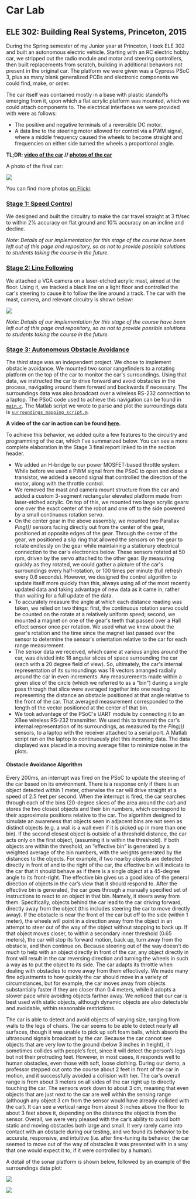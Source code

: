 # Car Lab

## ELE 302: Building Real Systems, Princeton, 2015

During the Spring semester of my Junior year at Princeton, I took ELE 302 and built an autonomous electric vehicle. Starting with an RC electric hobby car, we stripped out the radio module and motor and steering controllers, then built replacements from scratch, building in additional behaviors not present in the original car. The platform we were given was a Cypress PSoC 3, plus as many blank generalized PCBs and electronic components we could find, make, or order. 

The car itself was contained mostly in a base with plastic standoffs emerging from it, upon which a flat acrylic platform was mounted, which we could attach components to. The electrical interfaces we were provided with were as follows:

- The positive and negative terminals of a reversible DC motor.
- A data line to the steering motor allowed for control via a PWM signal, where a middle frequency caused the wheels to become straight and frequencies on either side turned the wheels a proportional angle.  

**TL;DR: [video of the car](https://www.youtube.com/watch?v=azzE5iQZgSc) // [photos of the car](https://www.flickr.com/photos/rinoshea/albums/72157651516510906)**

A photo of the final car:

![](https://raw.githubusercontent.com/ryanoshea/car-lab/master/images/final%20car.jpg)

You can find more photos [on Flickr](https://www.flickr.com/photos/rinoshea/albums/72157651516510906).

### [Stage 1: Speed Control](https://github.com/ryanoshea/car-lab/blob/master/Stage%201%20Report%20-%20Speed%20Control.pdf)

We designed and built the circuitry to make the car travel straight at 3 ft/sec to within 2% accuracy on flat ground and 10% accuracy on an incline and decline.

*Note: Details of our implementation for this stage of the course have been left out of this page and repository, so as not to provide possible solutions to students taking the course in the future.* 

### [Stage 2: Line Following](https://github.com/ryanoshea/car-lab/blob/master/Stage%202%20Report%20-%20Path%20Following.pdf) 

We attached a VGA camera on a laser-etched acrylic mast, aimed at the floor. Using it, we tracked a black line on a light floor and controlled the car's steering to cause it to follow the line around a track. The car with the mast, camera, and relevant circuitry is shown below:

![](https://raw.githubusercontent.com/ryanoshea/car-lab/master/images/line%20following%20car.jpg)

*Note: Details of our implementation for this stage of the course have been left out of this page and repository, so as not to provide possible solutions to students taking the course in the future.*

### [Stage 3: Autonomous Obstacle Avoidance](https://github.com/ryanoshea/car-lab/blob/master/Stage%203%20Report%20-%20Autonomous%20Obstacle%20Avoidance.pdf)

The third stage was an independent project. We chose to implement obstacle avoidance. We mounted two sonar rangefinders to a rotating platform on the top of the car to monitor the car's surroundings. Using that data, we instructed the car to drive forward and avoid obstacles in the process, navigating around them forward and backwards if necessary. The surroundings data was also broadcast over a wireless RS-232 connection to a laptop. The PSoC code used to achieve this navigation can be found in [`main.c`](https://github.com/ryanoshea/car-lab/blob/master/main.c). The Matlab script we wrote to parse and plot the surroundings data is [`surroundings_mapping_script.m`](https://github.com/ryanoshea/car-lab/blob/master/surroundings_mapping_script.m). 

**A video of the car in action can be found [here](https://www.youtube.com/watch?v=azzE5iQZgSc).**

To achieve this behavior, we added quite a few features to the circuitry and programming of the car, which I've summarized below. You can see a more complete elaboration in the Stage 3 final report linked to in the section header.

- We added an H-bridge to our power MOSFET-based throttle system. While before we used a PWM signal from the PSoC to open and close a transistor, we added a second signal that controlled the direction of the motor, along with the throttle control.
- We removed the mast and camera mount structure from the car and added a custom 3-segment rectangular elevated platform made from laser-etched acrylic. On top of this, we mounted two large acrylic gears: one over the exact center of the robot and one off to the side powered by a small continuous rotation servo.
- On the center gear in the above assembly, we mounted two Parallax *Ping)))* sensors facing directly out from the center of the gear, positioned at opposite edges of the gear. Through the center of the gear, we positioned a slip ring that allowed the sensors on the gear to rotate endlessly on the gear while maintaining a stationary electrical connection to the car's electronics below. These sensors rotated at 50 rpm, driven by the servo attached to the other gear. By measuring quickly as they rotated, we could gather a picture of the car's surroundings every half-rotation, or 100 times per minute (full refresh every 0.6 seconds). However, we designed the control algorithm to update itself more quickly than this, always using all of the most recently updated data and taking advantage of new data as it came in, rather than waiting for a full update of the data. 
- To accurately measure the angle at which each distance reading was taken, we relied on two things: first, the continuous rotation servo could be counted on the rotate at a relatively uniform speed; second, we mounted a magnet on one of the gear's teeth that passed over a Hall effect sensor once per rotation. We used what we knew about the gear's rotation and the time since the magnet last passed over the sensor to determine the sensor's orientation relative to the car for each range measurement.
- The sensor data we received, which came at various angles around the car, was divided into 18 angular slices of space surrounding the car (each with a 20 degree field of view). So, ultimately, the car's internal representation of its surroundings was 18 vectors arranged radially around the car in even increments. Any measurements made within a given slice of the circle (which we referred to as a "bin") during a single pass through that slice were averaged together into one reading representing the distance an obstacle positioned at that angle relative to the front of the car. That averaged measurement corresponded to the length of the vector positioned at the center of that bin.  
- We took advantage of the PSoC's UART module by connecting it to an XBee wireless RS-232 transmitter. We used this to transmit the car's internal representation of its surroundings, as measured by the *Ping)))* sensors, to a laptop with the receiver attached to a serial port. A Matlab script ran on the laptop to continuously plot this incoming data. The data displayed was placed in a moving average filter to minimize noise in the plots. 

#### Obstacle Avoidance Algorithm

Every 200ms, an interrupt was fired on the PSoC to update the steering of the car based on its environment. There is a response only if there is an object detected within 1 meter, otherwise the car will drive straight at a speed of 2.5 feet per second. When the interrupt is fired, the car searches through each of the bins (20-degree slices of the area around the car) and stores the two closest objects and their bin numbers, which correspond to their approximate positions relative to the car. The algorithm designed to simulate an awareness that objects seen in adjacent bins are not seen as distinct objects (e.g. a wall is a wall even if it is picked up in more than one bin). If the second closest object is outside of a threshold distance, the car acts only on the first object, (assuming it is within the threshold). If both objects are within the threshold, an “effective bin” is generated by a weighted average of the bin numbers, with the weights generated by the distances to the objects. For example, if two nearby objects are detected directly in front of and to the right of the car, the effective bin will indicate to the car that it should behave as if there is a single object at a 45-degree angle to its front-right. The effective bin gives us a good idea of the general direction of objects in the car’s view that it should respond to. After the effective bin is generated, the car goes through a manually specified set of instructions to react to an object in that bin. Namely, it steers away from them. Specifically, objects behind the car lead to the car driving forward, directly away from the object (this includes steering the car to move directly away). If the obstacle is near the front of the car but off to the side (within 1 meter), the wheels will point in a direction away from the object in an attempt to steer out of the way of the object without stopping to back up. If that object moves closer, to within a secondary inner threshold (0.65 meters), the car will stop its forward motion, back up, turn away from the obstacle, and then continue on. Because steering out of the way doesn’t do much to help with an object directly in front of the car, any object directly in front will result in the car reversing direction and turning the wheels in such a way as to put the object to its side. The car adapts its throttle when dealing with obstacles to move away from them effectively. We made many fine adjustments to how quickly the car should move in a variety of circumstances, but for example, the car moves away from objects substantially faster if they are closer than 0.4 meters, while it adopts a slower pace while avoiding objects farther away. We noticed that our car is best used with static objects, although dynamic objects are also detectable and avoidable, within reasonable restrictions. 

The car is able to detect and avoid objects of varying size, ranging from walls to the legs of chairs. The car seems to be able to detect nearly all surfaces, though it was unable to pick up soft foam balls, which absorb the ultrasound signals broadcast by the car. Because the car cannot see objects that are very low to the ground (below 3 inches in height), it sometimes collides with people’s feet, since it will detect the person’s legs but not their protruding feet. However, in most cases, it responds well to human obstacles, even those with soft, loose clothing. During our demo, a professor stepped out onto the course about 2 feet in front of the car in motion, and it successfully avoided a collision with her. The car’s overall range is from about 3 meters on all sides of the car right up to directly touching the car. The sensors work down to about 3 cm, meaning that even objects that are just next to the car are well within the sensing range (although any object 3 cm from the sensor would have already collided with the car). It can see a vertical range from about 3 inches above the floor to about 3 feet above it, depending on the distance the object is from the sensor. Overall, we were very pleased with the car’s ability to avoid both static and moving obstacles both large and small. It ​very  rarely came into contact with an obstacle during our testing, and we found its behavior to be accurate, responsive, and intuitive (i.e. after fine-tuning its behavior, the car seemed to move out of the way of obstacles it was presented with in a way that one would expect it to, if it were controlled by a human).

A detail of the sonar platform is shown below, followed by an example of the surroundings data plot:

![](https://raw.githubusercontent.com/ryanoshea/car-lab/master/images/sensor%20platform.jpg)

![](https://raw.githubusercontent.com/ryanoshea/car-lab/master/images/surroundings%20plot.png)